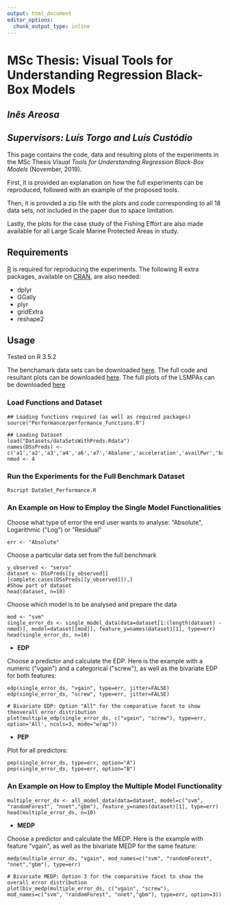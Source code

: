```yaml
---
output: html_document
editor_options: 
  chunk_output_type: inline
---
```


# MSc Thesis: **Visual Tools for Understanding Regression Black-Box Models**
## *Inês Areosa*
## *Supervisors: Luís Torgo and Luís Custódio*

This page contains the code, data and resulting plots of the experiments in the MSc Thesis *Visual Tools for Understanding Regression Black-Box Models* (November, 2019).

First, it is provided an explanation on how the full experiments can be reproduced, followed with an example of the proposed tools. 

Then, it is provided a zip file with the plots and code corresponding to all 18 data sets, not included in the paper due to space limitation.

Lastly, the plots for the case study of the Fishing Effort are also made available for all Large Scale Marine Protected Areas in study.


## Requirements
[R](www.r-project.org) is required for reproducing the experiments. The following R extra packages, available on [CRAN](https://cran.r-project.org/web/packages/), are also needed:

* dplyr
* GGally
* plyr
* gridExtra
* reshape2


## Usage

Tested on R 3.5.2

The benchamark data sets can be downloaded [here](Datasets.zip). The full code and resultant plots can be downloaded [here](Performance.zip). The full plots of the LSMPAs can be downloaded [here](FishingEffort.zip)


### Load Functions and Dataset

```{r, warning=FALSE}
## Loading functions required (as well as required packages)
source("Performance/performance_functions.R")

## Loading Dataset
load("Datasets/dataSetsWithPreds.Rdata")
names(DSsPreds) <- c('a1','a2','a3','a4','a6','a7','Abalone','acceleration','availPwr','bank8FM','cpuSm','fuelCons','boston','maxTorque','machineCpu','servo','airfoild','concreteStrength')
nmod <- 4

```

### Run the Experiments for the Full Benchmark Dataset

```Rscript DataSet_Performance.R```

### An Example on How to Employ the Single Model Functionalities

Choose what type of error the end user wants to analyse: "Absolute", Logarithmic ("Log") or "Residual"
```{r}
err <- "Absolute"
```

Choose a particular data set from the full benchmark
```{r}
y_observed <- "servo"
dataset <- DSsPreds[[y_observed]][complete.cases(DSsPreds[[y_observed]]),]
#Show part of dataset
head(dataset, n=10)
```

Choose which model is to be analysed and prepare the data
```{r}
mod <- "svm"
single_error_ds <- single_model_data(data=dataset[1:(length(dataset) - nmod)], model=dataset[[mod]], feature_y=names(dataset)[1], type=err)
head(single_error_ds, n=10)
```

* **EDP**

Choose a predictor and calculate the EDP. Here is the example with a numeric ("vgain") and a categorical ("screw"), as well as the bivariate EDP for both features:

```{r, echo=FALSE, results='hide', fig.keep='all'}
edp(single_error_ds, "vgain", type=err, jitter=FALSE)
edp(single_error_ds, "screw", type=err, jitter=FALSE)

# Bivariate EDP: Option "All" for the comparative facet to show theoverall error distribution
plot(multiple_edp(single_error_ds, c("vgain", "screw"), type=err, option='All', ncols=3, mode="wrap"))
```

* **PEP**

Plot for all predictors:

```{r, echo=FALSE, results='hide', fig.keep='all'}
pep(single_error_ds, type=err, option="A")
pep(single_error_ds, type=err, option="B")
```


### An Example on How to Employ the Multiple Model Functionality

```{r}
multiple_error_ds <- all_model_data(data=dataset, model=c("svm", "randomForest", "nnet","gbm"), feature_y=names(dataset)[1], type=err)
head(multiple_error_ds, n=10)

```

* **MEDP**

Choose a predictor and calculate the MEDP. Here is the example with feature "vgain", as well as the bivariate MEDP for the same feature:

```{r, echo=FALSE, results='hide', fig.keep='all'}
medp(multiple_error_ds, "vgain", mod_names=c("svm", "randomForest", "nnet","gbm"), type=err)

# Bivariate MEDP: Option 3 for the comparative facet to show the overall error distribution
plot(biv_medp(multiple_error_ds, c("vgain", "screw"), mod_names=c("svm", "randomForest", "nnet","gbm"), type=err, option=3))
```





